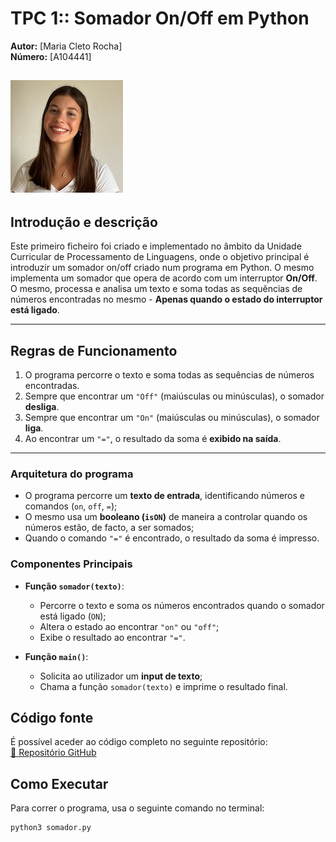 # TPC 1:: Somador On/Off em Python

**Autor:** [Maria Cleto Rocha]  
**Número:** [A104441]  

![Fotografia do Estudante em questao](mariafoto.jpeg)
---

## Introdução e descrição
Este primeiro ficheiro foi criado e implementado no âmbito da Unidade Curricular de Processamento de Linguagens, onde o objetivo principal é introduzir um somador on/off criado num programa em Python.
O mesmo implementa um somador que opera de acordo com um interruptor **On/Off**. O mesmo, processa e analisa um texto e soma todas as sequências de números encontradas no mesmo - **Apenas quando o estado do interruptor está ligado**.

---

## Regras de Funcionamento
1. O programa percorre o texto e soma todas as sequências de números encontradas.
2. Sempre que encontrar um `"Off"` (maiúsculas ou minúsculas), o somador **desliga**.
3. Sempre que encontrar um `"On"` (maiúsculas ou minúsculas), o somador **liga**.
4. Ao encontrar um `"="`, o resultado da soma é **exibido na saída**.

---

### **Arquitetura do programa**
- O programa percorre um **texto de entrada**, identificando números e comandos (`on`, `off`, `=`);
- O mesmo usa um **booleano (`isON`)** de maneira a controlar quando os números estão, de facto, a ser somados;
- Quando o comando `"="` é encontrado, o resultado da soma é impresso.

### **Componentes Principais**
- **Função `somador(texto)`**:  
  - Percorre o texto e soma os números encontrados quando o somador está ligado (`ON`);
  - Altera o estado ao encontrar `"on"` ou `"off"`;
  - Exibe o resultado ao encontrar `"="`.

- **Função `main()`**:  
  - Solicita ao utilizador um **input de texto**;
  - Chama a função `somador(texto)` e imprime o resultado final.

##  **Código fonte**
É possível aceder ao código completo no seguinte repositório:  
[🔗 Repositório GitHub](https://github.com/MariaCletoR/PL2025-A104441/blob/main/TPC1/somadoronoff.py)

## **Como Executar**
Para correr o programa, usa o seguinte comando no terminal:

```sh
python3 somador.py